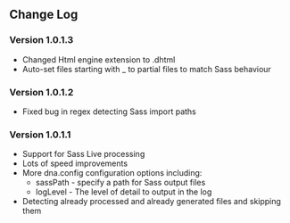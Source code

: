 ## Change Log

### Version 1.0.1.3

- Changed Html engine extension to .dhtml
- Auto-set files starting with _ to partial files to match Sass behaviour

### Version 1.0.1.2

- Fixed bug in regex detecting Sass import paths

### Version 1.0.1.1

- Support for Sass Live processing
- Lots of speed improvements
- More dna.config configuration options including:
  - sassPath - specify a path for Sass output files
  - logLevel - The level of detail to output in the log
- Detecting already processed and already generated files and skipping them

